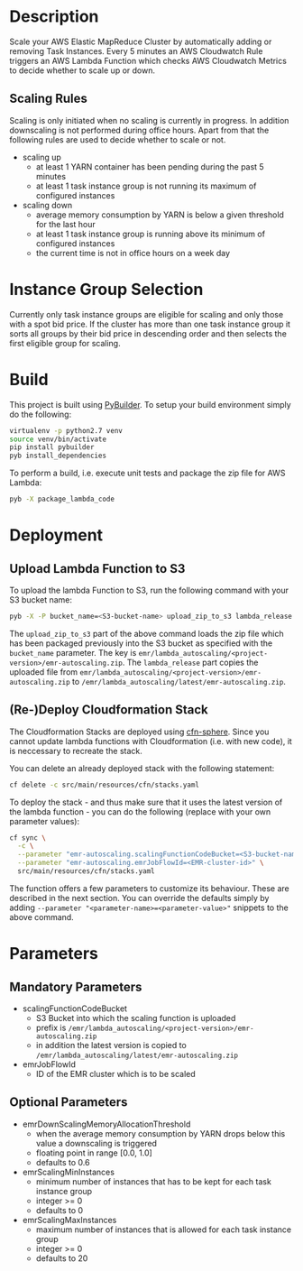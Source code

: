 # Description

Scale your AWS Elastic MapReduce Cluster by automatically adding or removing
Task Instances. Every 5 minutes an AWS Cloudwatch Rule triggers an AWS Lambda
Function which checks AWS Cloudwatch Metrics to decide whether to scale up or
down.

## Scaling Rules

Scaling is only initiated when no scaling is currently in progress. In addition
downscaling is not performed during office hours. Apart from that the following
rules are used to decide whether to scale or not.

- scaling up
    - at least 1 YARN container has been pending during the past 5 minutes
    - at least 1 task instance group is not running its maximum of configured instances
- scaling down
    - average memory consumption by YARN is below a given threshold for the last hour
    - at least 1 task instance group is running above its minimum of configured instances
    - the current time is not in office hours on a week day

# Instance Group Selection

Currently only task instance groups are eligible for scaling and only those with
a spot bid price. If the cluster has more than one task instance group it sorts
all groups by their bid price in descending order and then selects the first eligible
group for scaling.

# Build

This project is built using [PyBuilder](http://pybuilder.github.io/). To setup your build
environment simply do the following:

```bash
virtualenv -p python2.7 venv
source venv/bin/activate
pip install pybuilder
pyb install_dependencies
```

To perform a build, i.e. execute unit tests and package the zip file for AWS Lambda:

```bash
pyb -X package_lambda_code
```

# Deployment

## Upload Lambda Function to S3

To upload the lambda Function to S3, run the following command with your S3 bucket name:

```bash
pyb -X -P bucket_name=<S3-bucket-name> upload_zip_to_s3 lambda_release
```

The `upload_zip_to_s3` part of the above command loads the zip file which has been packaged
previously into the S3 bucket as specified with the `bucket_name` parameter. The key is
`emr/lambda_autoscaling/<project-version>/emr-autoscaling.zip`. The `lambda_release` part
copies the uploaded file from `emr/lambda_autoscaling/<project-version>/emr-autoscaling.zip`
to `/emr/lambda_autoscaling/latest/emr-autoscaling.zip`.

## (Re-)Deploy Cloudformation Stack

The Cloudformation Stacks are deployed using [cfn-sphere](https://github.com/cfn-sphere/cfn-sphere).
Since you cannot update lambda functions with Cloudformation (i.e. with new code), it is
neccessary to recreate the stack.

You can delete an already deployed stack with the following statement:

```bash
cf delete -c src/main/resources/cfn/stacks.yaml
```

To deploy the stack - and thus make sure that it uses the latest version of the lambda
function - you can do the following (replace with your own parameter values):

```bash
cf sync \
  -c \
  --parameter "emr-autoscaling.scalingFunctionCodeBucket=<S3-bucket-name>" \
  --parameter "emr-autoscaling.emrJobFlowId=<EMR-cluster-id>" \
  src/main/resources/cfn/stacks.yaml
```

The function offers a few parameters to customize its behaviour. These are described
in the next section. You can override the defaults simply by adding
`--parameter "<parameter-name>=<parameter-value>"` snippets to the above command.

# Parameters

## Mandatory Parameters

- scalingFunctionCodeBucket
    - S3 Bucket into which the scaling function is uploaded
    - prefix is `/emr/lambda_autoscaling/<project-version>/emr-autoscaling.zip`
    - in addition the latest version is copied to `/emr/lambda_autoscaling/latest/emr-autoscaling.zip`
- emrJobFlowId
    - ID of the EMR cluster which is to be scaled

## Optional Parameters

- emrDownScalingMemoryAllocationThreshold
    - when the average memory consumption by YARN drops below this value a downscaling
      is triggered
    - floating point in range [0.0, 1.0]
    - defaults to 0.6
- emrScalingMinInstances
    - minimum number of instances that has to be kept for each task instance group
    - integer >= 0
    - defaults to 0
- emrScalingMaxInstances
    - maximum number of instances that is allowed for each task instance group
    - integer >= 0
    - defaults to 20
